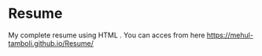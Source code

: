 # Resume
My complete resume using HTML .
You can acces from here https://mehul-tamboli.github.io/Resume/
